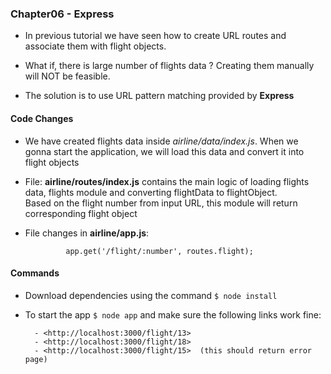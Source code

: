 ### Chapter06 - Express

- In previous tutorial we have seen how to create URL routes and associate them with flight objects. 

- What if, there is large number of flights data ? Creating them manually will NOT be feasible. 

- The solution is to use URL pattern matching provided by **Express**

#### Code Changes

- We have created flights data inside *airline/data/index.js*. When we gonna start the application, we will load this data and convert it into flight objects

- File: **airline/routes/index.js** contains the main logic of loading flights data, flights module and converting flightData to flightObject.  
    Based on the flight number from input URL, this module will return corresponding flight object

-  File changes in  **airline/app.js**:

                app.get('/flight/:number', routes.flight);

#### Commands

- Download dependencies using the command `$ node install`

- To start the app `$ node app` and make sure the following links work fine:

        - <http://localhost:3000/flight/13>
        - <http://localhost:3000/flight/18>
        - <http://localhost:3000/flight/15>  (this should return error page)

